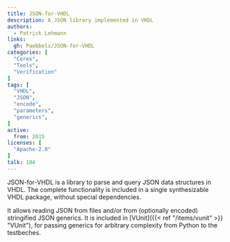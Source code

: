 ```yaml
---
title: JSON-for-VHDL
description: A JSON library implemented in VHDL
authors:
  - Patrick Lehmann
links:
  gh: Paebbels/JSON-for-VHDL
categories: [
  "Cores",
  "Tools",
  "Verification"
]
tags: [
  "VHDL",
  "JSON",
  "encode",
  "parameters",
  "generics",
]
active:
  from: 2015
licenses: [
  "Apache-2.0"
]
talk: 104
---
```


JSON-for-VHDL is a library to parse and query JSON data structures in VHDL. The complete functionality is included in a single synthesizable VHDL package, without special dependencies.

It allows reading JSON from files and/or from (optionally encoded) stringified JSON generics. It is included in [VUnit]({{< ref "/items/vunit" >}} "VUnit"), for passing generics for arbitrary complexity from Python to the testbeches.
